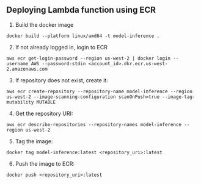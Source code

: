 Deploying Lambda function using ECR
----------------
1. Build the docker image
```
docker build --platform linux/amd64 -t model-inference .
```
2. If not already logged in, login to ECR
```
aws ecr get-login-password --region us-west-2 | docker login --username AWS --password-stdin <account_id>.dkr.ecr.us-west-2.amazonaws.com
```

3. If repository does not exist, create it:
```
aws ecr create-repository --repository-name model-inference --region us-west-2 --image-scanning-configuration scanOnPush=true --image-tag-mutability MUTABLE
```

4. Get the repository URI:
```
aws ecr describe-repositories --repository-names model-inference --region us-west-2
```

5. Tag the image:
```
docker tag model-inference:latest <repository_uri>:latest
```

6. Push the image to ECR:
```
docker push <repository_uri>:latest
```
